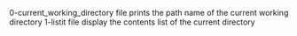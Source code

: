 0-current_working_directory file prints the path name of the current working directory
1-listit file display the contents list of the current directory 
